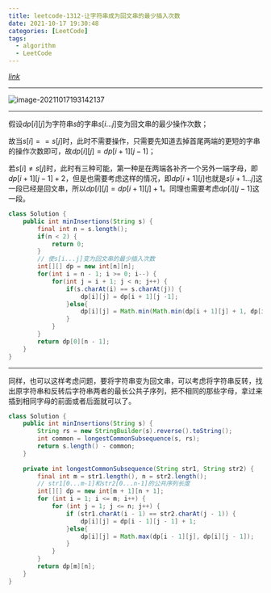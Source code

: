 ```yaml
---
title: leetcode-1312-让字符串成为回文串的最少插入次数
date: 2021-10-17 19:30:48
categories: [LeetCode]
tags:
  - algorithm
  - LeetCode
---
```


[$link$](https://leetcode-cn.com/problems/minimum-insertion-steps-to-make-a-string-palindrome/)

<hr/>

![image-20211017193142137](https://gitee.com/cao_ziqiang/img/raw/master/20211017193142.png)

<hr/>

假设$dp[i][j]$为字符串$s$的字串$s[i...j]$变为回文串的最少操作次数；

故当$s[i]==s[j]$时，此时不需要操作，只需要先知道去掉首尾两端的更短的字串的操作次数即可，故$dp[i][j]=dp[i+1][j-1]$；

若$s[i] \neq s[j]$时，此时有三种可能，第一种是在两端各补齐一个另外一端字母，即$dp[i+1][j-1] + 2$，但是也需要考虑这样的情况，即$dp[i+1][j]$也就是$s[i+1...j]$这一段已经是回文串，所以$dp[i][j]=dp[i+1][j]+1$。同理也需要考虑$dp[i][j-1]$这一段。

```java
class Solution {
    public int minInsertions(String s) {
        final int n = s.length();
        if(n < 2) {
            return 0;
        }
        // 使s[i...j]变为回文串的最少插入次数
        int[][] dp = new int[n][n];
        for(int i = n - 1; i >= 0; i--) {
            for(int j = i + 1; j < n; j++) {
                if(s.charAt(i) == s.charAt(j)) {
                    dp[i][j] = dp[i + 1][j -1];
                }else{
                    dp[i][j] = Math.min(Math.min(dp[i + 1][j] + 1, dp[i][j - 1] + 1), dp[i + 1][j - 1] + 2);
                }
            }
        }
        return dp[0][n - 1];
    }
}
```

<hr/>

同样，也可以这样考虑问题，要将字符串变为回文串，可以考虑将字符串反转，找出原字符串和反转后字符串两者的最长公共子序列，把不相同的那些字母，拿过来插到相同字母的前面或者后面就可以了。

```java
class Solution {
    public int minInsertions(String s) {
        String rs = new StringBuilder(s).reverse().toString();
        int common = longestCommonSubsequence(s, rs);
        return s.length() - common;
    }
    
    private int longestCommonSubsequence(String str1, String str2) {
        final int m = str1.length(), n = str2.length();
        // str1[0...m-1]和str2[0...n-1]的公共序列长度
        int[][] dp = new int[m + 1][n + 1];
        for (int i = 1; i <= m; i++) {
            for (int j = 1; j <= n; j++) {
                if (str1.charAt(i - 1) == str2.charAt(j - 1)) {
                    dp[i][j] = dp[i - 1][j - 1] + 1;
                }else{
                    dp[i][j] = Math.max(dp[i - 1][j], dp[i][j - 1]);
                }
            }
        }
        return dp[m][n];
    }
}
```

